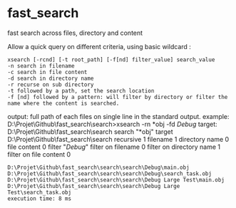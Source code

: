 fast_search
===========

fast search across files, directory and content

Allow a quick query on different criteria, using basic wildcard :

	xsearch [-rcnd] [-t root_path] [-f[nd] filter_value] search_value
	-n search in filename
	-c search in file content
	-d search in directory name
	-r recurse on sub directory
	-t followed by a path, set the search location
	-f [nd] followed by a pattern: will filter by directory or filter the name where the content is searched.

output: full path of each files on single line in the standard output.
example:
	D:\Projet\Github\fast_search\search>xsearch -rn *obj -fd *Debug*
	target: D:\Projet\Github\fast_search\search
	search "*obj"
	target D:\Projet\Github\fast_search\search
	recursive 1
	filename 1
	directory name 0
	file content 0
	filter "*Debug*"
	filter on filename 0
	filter on directory name 1
	filter on file content 0

	D:\Projet\Github\fast_search\search\search\Debug\main.obj
	D:\Projet\Github\fast_search\search\search\Debug\search_task.obj
	D:\Projet\Github\fast_search\search\search\Debug Large Test\main.obj
	D:\Projet\Github\fast_search\search\search\Debug Large Test\search_task.obj
	execution time: 8 ms
